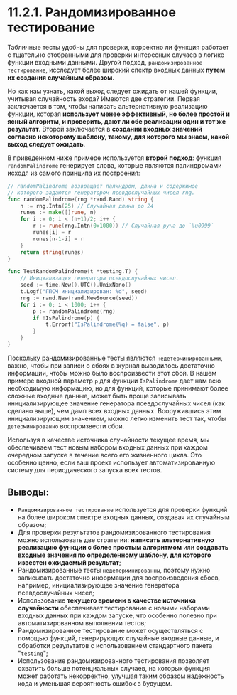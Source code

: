 # 11.2.1. Рандомизированное тестирование

Табличные тесты удобны для проверки, корректно ли функция работает с тщательно отобранными для проверки интересных
случаев в логике функции входными данными. Другой подход, `рандомизированное тестирование`, исследует более широкий
спектр входных данных **путем их создания случайным образом**.

Но как нам узнать, какой выход следует ожидать от нашей функции, учитывая случайность входа? Имеются две стратегии.
Первая заключается в том, чтобы написать альтернативную реализацию функции, которая **использует менее эффективный, но
более простой и ясный алгоритм, и проверить, дают ли обе реализации один и тот же результат**. Второй заключается в
**создании входных значений согласно некоторому шаблону, такому, для которого мы знаем, какой выход следует ожидать**.

В приведенном ниже примере используется **второй подход**: функция `randomPalindrome` генерирует слова, которые являются
палиндромами исходя из самого принципа их построения:

``` go
// randomPalindrome возвращает палиндром, длина и содержимое
// которого задаются генератором псевдослучайных чисел rng.
func randomPalindrome(rng *rand.Rand) string {
	n := rng.Intn(25) // Случайная длина до 24
	runes := make([]rune, n)
	for i := 0; i < (n+1)/2; i++ {
		r := rune(rng.Intn(0x1000)) // Случайная руна до `\u0999`
		runes[i] = r
		runes[n-1-i] = r
	}
	return string(runes)
}

func TestRandomPalindrome(t *testing.T) {
	// Инициализация генератора псевдослучайных чисел.
	seed := time.Now().UTC().UnixNano()
	t.Logf("ГПСЧ инициализирован: %d", seed)
	rng := rand.New(rand.NewSource(seed))
	for i := 0; i < 1000; i++ {
		p := randomPalindrome(rng)
		if !IsPalindrome(p) {
			t.Errorf("IsPalindrome(%q) = false", p)
		}
	}
}
```

Поскольку рандомизированные тесты являются `недетерминированными`, важно, чтобы при записи о сбоях в журнал выводилось
достаточно информации, чтобы можно было воспроизвести этот сбой. В нашем примере входной параметр `р` для функции
`IsPalindrome` дает нам всю необходимую информацию, но для функций, которые принимают более сложные входные данные,
может быть проще записывать инициализирующее значение генератора псевдослучайных чисел (как сделано выше), чем дамп всех
входных данных. Вооружившись этим инициализирующим значением, можно легко изменить тест так, чтобы `детерминированно`
воспроизвести сбои.

Используя в качестве источника случайности текущее время, мы обеспечиваем тест новым набором входных данных при каждом
очередном запуске в течение всего его жизненного цикла. Это особенно ценно, если ваш проект использует
автоматизированную систему для периодического запуска всех тестов.

## Выводы:

* `Рандомизированное тестирование` используется для проверки функций на более широком спектре входных данных, создавая
  их случайным образом;
* Для проверки результатов рандомизированного тестирования можно использовать две стратегии: **написать альтернативную
  реализацию функции с более простым алгоритмом** или **создавать входные значения по определенному шаблону, для
  которого известен ожидаемый результат**;
* Рандомизированные тесты `недетерминированны`, поэтому нужно записывать достаточно информации для воспроизведения
  сбоев, например, инициализирующее значение генератора псевдослучайных чисел;
* Использование **текущего времени в качестве источника случайности** обеспечивает тестирование с новыми наборами
  входных данных при каждом запуске, что особенно полезно при автоматизированном выполнении тестов;
* Рандомизированное тестирование может осуществляться с помощью функций, генерирующих случайные входные
  данные, и обработки результатов с использованием стандартного пакета "`testing`";
* Использование рандомизированного тестирования позволяет охватить больше потенциальных случаев, на которых
  функция может работать некорректно, улучшая таким образом надежность кода и уменьшая вероятность ошибок в будущем.